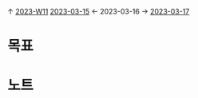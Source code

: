 
↑ [2023-W11](2023-W11.md)
[2023-03-15](2023-03-15.md) ← 2023-03-16 → [2023-03-17](2023-03-17.md)


# 목표



# 노트




